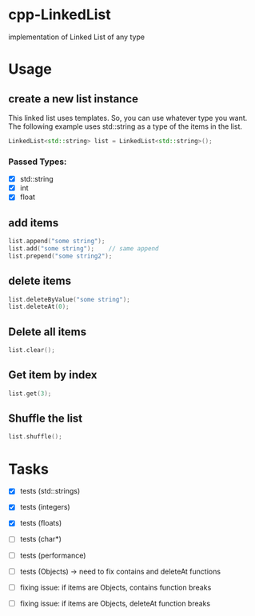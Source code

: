 # cpp-LinkedList
implementation of Linked List of any type

# Usage


## create a new list instance

This linked list uses templates. So, you can use whatever type you want.
The following example uses std::string as a type of the items in the list.

```c++
LinkedList<std::string> list = LinkedList<std::string>();
```
### Passed Types:

- [x] std::string
- [x] int
- [x] float

## add items

```c++
list.append("some string");
list.add("some string");	// same append
list.prepend("some string2");

```

## delete items

```c++
list.deleteByValue("some string");
list.deleteAt(0);

```

## Delete all items

```c++
list.clear();
```

## Get item by index

```c++
list.get(3);
```

## Shuffle the list

```c++
list.shuffle();
```

# Tasks

- [x] tests (std::strings)
- [x] tests (integers)
- [x] tests (floats)
- [ ] tests (char*)
- [ ] tests (performance)
- [ ] tests (Objects) -> need to fix contains and deleteAt functions
- [ ] fixing issue: if items are Objects, contains function breaks
- [ ] fixing issue: if items are Objects, deleteAt function breaks


